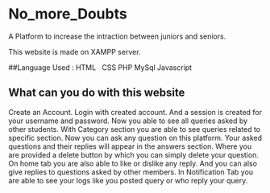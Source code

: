 # No_more_Doubts
A Platform to increase the intraction between juniors and seniors.

This website is made on XAMPP server.

##Language Used :
HTML &nbsp;
CSS
PHP
MySql
Javascript

## What can you do with this website
Create an Account.
Login with created account.
And a session is created for your username and password.
Now you able to see all queries asked by other students.
With Category section you are able to see queries related to specific section.
Now you can ask any question on this platform.
Your asked questions and their replies will appear in the answers section.
Where you are provided a delete button by which you can simply delete your question.
On home tab you are also able to like or dislike any reply.
And you can also give replies to questions asked by other members.
In Notification Tab you are able to see your logs like you posted query or who reply your query.
